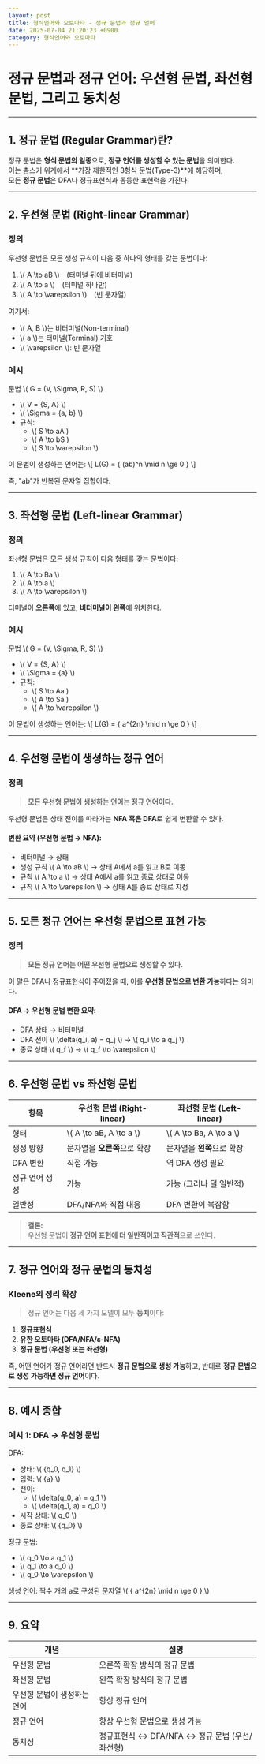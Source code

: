 ```yaml
---
layout: post
title: 형식언어와 오토마타 - 정규 문법과 정규 언어
date: 2025-07-04 21:20:23 +0900
category: 형식언어와 오토마타
---
```

# 정규 문법과 정규 언어: 우선형 문법, 좌선형 문법, 그리고 동치성

---

## 1. 정규 문법 (Regular Grammar)란?

정규 문법은 **형식 문법의 일종**으로, **정규 언어를 생성할 수 있는 문법**을 의미한다.  
이는 촘스키 위계에서 **가장 제한적인 3형식 문법(Type-3)**에 해당하며,  
모든 **정규 문법**은 DFA나 정규표현식과 동등한 표현력을 가진다.

---

## 2. 우선형 문법 (Right-linear Grammar)

### 정의

우선형 문법은 모든 생성 규칙이 다음 중 하나의 형태를 갖는 문법이다:

1. \\( A \to aB \\) (터미널 뒤에 비터미널)
2. \\( A \to a \\) (터미널 하나만)
3. \\( A \to \varepsilon \\) (빈 문자열)

여기서:
- \\( A, B \\)는 비터미널(Non-terminal)
- \\( a \\)는 터미널(Terminal) 기호
- \\( \varepsilon \\): 빈 문자열

### 예시

문법 \\( G = (V, \Sigma, R, S) \\)

- \\( V = \{S, A\} \\)
- \\( \Sigma = \{a, b\} \\)
- 규칙:
  - \\( S \to aA \)
  - \\( A \to bS \)
  - \\( S \to \varepsilon \\)

이 문법이 생성하는 언어는:
\\[
L(G) = \{ (ab)^n \mid n \ge 0 \}
\\]

즉, "ab"가 반복된 문자열 집합이다.

---

## 3. 좌선형 문법 (Left-linear Grammar)

### 정의

좌선형 문법은 모든 생성 규칙이 다음 형태를 갖는 문법이다:

1. \\( A \to Ba \\)
2. \\( A \to a \\)
3. \\( A \to \varepsilon \\)

터미널이 **오른쪽**에 있고, **비터미널이 왼쪽**에 위치한다.

### 예시

문법 \\( G = (V, \Sigma, R, S) \\)

- \\( V = \{S, A\} \\)
- \\( \Sigma = \{a\} \\)
- 규칙:
  - \\( S \to Aa \)
  - \\( A \to Sa \)
  - \\( A \to \varepsilon \\)

이 문법이 생성하는 언어는:
\\[
L(G) = \{ a^{2n} \mid n \ge 0 \}
\\]

---

## 4. 우선형 문법이 생성하는 정규 언어

### 정리

> **모든 우선형 문법이 생성하는 언어는 정규 언어이다.**

우선형 문법은 상태 전이를 따라가는 **NFA 혹은 DFA**로 쉽게 변환할 수 있다.

#### 변환 요약 (우선형 문법 → NFA):

- 비터미널 → 상태
- 생성 규칙 \\( A \to aB \\) → 상태 A에서 a를 읽고 B로 이동
- 규칙 \\( A \to a \\) → 상태 A에서 a를 읽고 종료 상태로 이동
- 규칙 \\( A \to \varepsilon \\) → 상태 A를 종료 상태로 지정

---

## 5. 모든 정규 언어는 우선형 문법으로 표현 가능

### 정리

> **모든 정규 언어는 어떤 우선형 문법으로 생성할 수 있다.**

이 말은 DFA나 정규표현식이 주어졌을 때, 이를 **우선형 문법으로 변환 가능**하다는 의미다.

#### DFA → 우선형 문법 변환 요약:

- DFA 상태 → 비터미널
- DFA 전이 \\( \delta(q_i, a) = q_j \\) → \\( q_i \to a q_j \\)
- 종료 상태 \\( q_f \\) → \\( q_f \to \varepsilon \\)

---

## 6. 우선형 문법 vs 좌선형 문법

| 항목 | 우선형 문법 (Right-linear) | 좌선형 문법 (Left-linear) |
|------|-----------------------------|-----------------------------|
| 형태 | \\( A \to aB, A \to a \\) | \\( A \to Ba, A \to a \\) |
| 생성 방향 | 문자열을 **오른쪽**으로 확장 | 문자열을 **왼쪽**으로 확장 |
| DFA 변환 | 직접 가능 | 역 DFA 생성 필요 |
| 정규 언어 생성 | 가능 | 가능 (그러나 덜 일반적) |
| 일반성 | DFA/NFA와 직접 대응 | DFA 변환이 복잡함 |

> **결론:**  
> 우선형 문법이 **정규 언어 표현에 더 일반적이고 직관적**으로 쓰인다.

---

## 7. 정규 언어와 정규 문법의 동치성

### Kleene의 정리 확장

> 정규 언어는 다음 세 가지 모델이 모두 **동치**이다:

1. **정규표현식**
2. **유한 오토마타 (DFA/NFA/ε-NFA)**
3. **정규 문법 (우선형 또는 좌선형)**

즉, 어떤 언어가 정규 언어라면 반드시 **정규 문법으로 생성 가능**하고, 반대로 **정규 문법으로 생성 가능하면 정규 언어**이다.

---

## 8. 예시 종합

### 예시 1: DFA → 우선형 문법

DFA:

- 상태: \\( \{q_0, q_1\} \\)
- 입력: \\( \{a\} \\)
- 전이:  
  - \\( \delta(q_0, a) = q_1 \\)  
  - \\( \delta(q_1, a) = q_0 \\)  
- 시작 상태: \\( q_0 \\)
- 종료 상태: \\( \{q_0\} \\)

정규 문법:

- \\( q_0 \to a q_1 \\)
- \\( q_1 \to a q_0 \\)
- \\( q_0 \to \varepsilon \\)

생성 언어: 짝수 개의 a로 구성된 문자열 \\( \{ a^{2n} \mid n \ge 0 \} \\)

---

## 9. 요약

| 개념 | 설명 |
|------|------|
| 우선형 문법 | 오른쪽 확장 방식의 정규 문법 |
| 좌선형 문법 | 왼쪽 확장 방식의 정규 문법 |
| 우선형 문법이 생성하는 언어 | 항상 정규 언어 |
| 정규 언어 | 항상 우선형 문법으로 생성 가능 |
| 동치성 | 정규표현식 ↔ DFA/NFA ↔ 정규 문법 (우선/좌선형) |